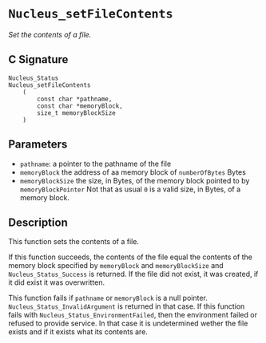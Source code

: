 # `Nucleus_setFileContents`
*Set the contents of a file.*

## C Signature
```
Nucleus_Status
Nucleus_setFileContents
    (
        const char *pathname,
        const char *memoryBlock,
        size_t memoryBlockSize
    )
```

## Parameters
- `pathname`: a pointer to the pathname of the file
- `memoryBlock` the address of aa memory block of `numberOfBytes` Bytes
- `memoryBlockSize` the size, in Bytes, of the memory block pointed to by `memoryBlockPointer`
   Not that as usual `0` is a valid size, in Bytes, of a memory block.

## Description
This function sets the contents of a file.

If this function succeeds, the contents of the file equal the contents of the memory block specified by
`memoryBlock` and `memoryBlockSize` and `Nucleus_Status_Success` is returned. If the file did not exist,
it was created, if it did exist it was overwritten.

This function fails if `pathname` or `memoryBlock` is a null pointer. `Nucleus_Status_InvalidArgument`
is returned in that case. If this function fails with `Nucleus_Status_EnvironmentFailed`, then the
environment failed or refused to provide service. In that case it is undetermined wether the file
exists and if it exists what its contents are.
